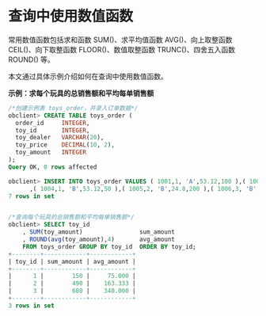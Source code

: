 查询中使用数值函数 
==============================

常用数值函数包括求和函数 SUM()、求平均值函数 AVG()、向上取整函数 CEIL()、向下取整函数 FLOOR()、数值取整函数 TRUNC()、四舍五入函数 ROUND() 等。

本文通过具体示例介绍如何在查询中使用数值函数。

**示例：求每个玩具的总销售额和平均每单销售额** 

```sql
/*创建示例表 toys_order，并录入订单数据*/
obclient> CREATE TABLE toys_order (
  order_id     INTEGER,
  toy_id       INTEGER,
  toy_dealer   VARCHAR(20),
  toy_price    DECIMAL(10, 2),
  toy_amount   INTEGER  
);
Query OK, 0 rows affected

obclient> INSERT INTO toys_order VALUES ( 1001,1, 'A',53.12,100 ),( 1002,2, 'A',24.8,190 ),( 1003,3, 'A',19.9,330)
      ,( 1004,1, 'B',53.12,50 ),( 1005,2, 'B',24.8,200 ),( 1006,3, 'B',19.9,350 ),( 1007,2, 'A',24.8,100 );
7 rows in set


/*查询每个玩具的总销售额和平均每单销售额*/
obclient> SELECT toy_id
    , SUM(toy_amount)                sum_amount
    , ROUND(avg(toy_amount),4)       avg_amount
    FROM toys_order GROUP BY toy_id  ORDER BY toy_id;
+--------+------------+------------+
| toy_id | sum_amount | avg_amount |
+--------+------------+------------+
|      1 |        150 |     75.000 |
|      2 |        490 |    163.333 |
|      3 |        680 |    340.000 |
+--------+------------+------------+
3 rows in set
```



